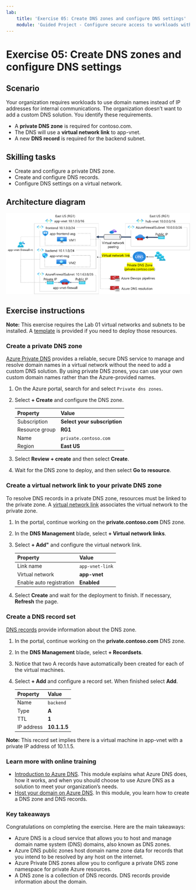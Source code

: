```yaml
---
lab:
    title: 'Exercise 05: Create DNS zones and configure DNS settings'
    module: 'Guided Project - Configure secure access to workloads with Azure virtual networking services'
---
```


# Exercise 05: Create DNS zones and configure DNS settings

## Scenario

Your organization requires workloads to use domain names instead of IP addresses for internal communications.  The organization doesn’t want to add a custom DNS solution. You identify these requirements.
+ A **private DNS zone** is required for contoso.com.
+ The DNS will use a  **virtual network link** to app-vnet. 
+ A new **DNS record** is required for the backend subnet. 

## Skilling tasks

+ Create and configure a private DNS zone.
+ Create and configure DNS records.
+ Configure DNS settings on a virtual network.
  
## Architecture diagram

![Diagram of Azure DNS linked to a virtual network.](../Media/task-5.png)



## Exercise instructions

**Note:** This exercise requires the Lab 01 virtual networks and subnets to be installed. A [template](https://github.com/MicrosoftLearning/Configure-secure-access-to-workloads-with-Azure-virtual-networking-services/blob/main/Allfiles/Labs/02/vnet-subnets-template.json) is provided if you need to deploy those resources.

### Create a private DNS zone

[Azure Private DNS](https://learn.microsoft.com/azure/dns/private-dns-overview) provides a reliable, secure DNS service to manage and resolve domain names in a virtual network without the need to add a custom DNS solution. By using private DNS zones, you can use your own custom domain names rather than the Azure-provided names.

1. On the Azure portal, search for and select `Private dns zones`.

1. Select **+ Create** and configure the DNS zone. 

    | Property       | Value                        |
    | :------------- | :--------------------------- |
    | Subscription   | **Select your subscription** |
    | Resource group | **RG1**                      |
    | Name           | `private.contoso.com`              |
    | Region         | **East US**                  |

1. Select **Review + create** and then select **Create**.

1. Wait for the DNS zone to deploy, and then select **Go to resource**. 

### Create a virtual network link to your private DNS zone

To resolve DNS records in a private DNS zone, resources must  be linked to the private zone. A [virtual network link](https://learn.microsoft.com/azure/dns/private-dns-virtual-network-links) associates the virtual network to the private zone.

1. In the portal, continue working on the **private.contoso.com** DNS zone. 

1. In the **DNS Management** blade, select **+ Virtual network links**.

1. Select **+ Add"** and configure the virtual network link. 

    | Property                 | Value             |
    | :----------------------- | :---------------- |
    | Link name                | `app-vnet-link` |
    | Virtual network          | **app-vnet**      |
    | Enable auto registration | **Enabled**       |

1. Select **Create** and wait for the deployment to finish. If necessary, **Refresh** the page. 

### Create a DNS record set

[DNS records](https://learn.microsoft.com/en-us/azure/dns/dns-zones-records#dns-records) provide information about the DNS zone. 

1. In the portal, continue working on the **private.contoso.com** DNS zone. 

1. In the **DNS Management** blade, select **+ Recordsets**.

1. Notice that two A records have automatically been created for each of the virtual machines. 

1. Select **+ Add** and configure a record set. When finished select **Add**. 
   
    | Property   | Value        |
    | :--------- | :----------- |
    | Name       | `backend`    |
    | Type       | **A**        |
    | TTL        | **1**        |
    | IP address | **10.1.1.5** |

**Note:** This record set implies there is a virtual machine in app-vnet with a private IP address of 10.1.1.5.

### Learn more with online training

+ [Introduction to Azure DNS](https://learn.microsoft.com/training/modules/intro-to-azure-dns/). This module explains what Azure DNS does, how it works, and when you should choose to use Azure DNS as a solution to meet your organization’s needs.
+ [Host your domain on Azure DNS](https://learn.microsoft.com/training/modules/host-domain-azure-dns/). In this module, you learn how to create a DNS zone and DNS records.

### Key takeaways

Congratulations on completing the exercise. Here are the main takeaways:

+ Azure DNS is a cloud service that allows you to host and manage domain name system (DNS) domains, also known as DNS zones. 
+ Azure DNS public zones host domain name zone data for records that you intend to be resolved by any host on the internet.
+ Azure Private DNS zones allow you to configure a private DNS zone namespace for private Azure resources.
+ A DNS zone is a collection of DNS records. DNS records provide information about the domain.
